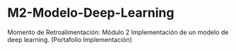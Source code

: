 # M2-Modelo-Deep-Learning
Momento de Retroalimentación: Módulo 2 Implementación de un modelo de deep learning. (Portafolio Implementación)
